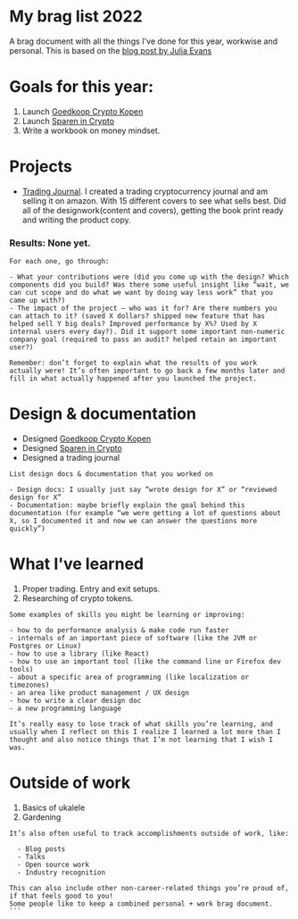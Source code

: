 # My brag list 2022
A brag document with all the things I've done for this year, workwise and personal. This is based on the [blog post by Julia Evans](https://jvns.ca/blog/brag-documents/)

# Goals for this year:

1. Launch [Goedkoop Crypto Kopen](https://goedkoop-crypto-kopen.nl/)
2. Launch [Sparen in Crypto](https://sparenincrypto.nl/)
3. Write a workbook on money mindset.

# Projects

- [Trading Journal](https://www.amazon.com/dp/B09XBS7PPF). I created a trading cryptocurrency journal and am selling it on amazon. With 15 different covers to see what sells best.
Did all of the designwork(content and covers), getting the book print ready and writing the product copy.

### Results: None yet.

```
For each one, go through:

- What your contributions were (did you come up with the design? Which components did you build? Was there some useful insight like “wait, we can cut scope and do what we want by doing way less work” that you came up with?)
- The impact of the project – who was it for? Are there numbers you can attach to it? (saved X dollars? shipped new feature that has helped sell Y big deals? Improved performance by X%? Used by X internal users every day?). Did it support some important non-numeric company goal (required to pass an audit? helped retain an important user?)

Remember: don’t forget to explain what the results of you work actually were! It’s often important to go back a few months later and fill in what actually happened after you launched the project.
```

# Design & documentation

- Designed [Goedkoop Crypto Kopen](https://goedkoop-crypto-kopen.nl/)
- Designed [Sparen in Crypto](https://sparenincrypto.nl/)
- Designed a trading journal

```
List design docs & documentation that you worked on

- Design docs: I usually just say “wrote design for X” or “reviewed design for X”
- Documentation: maybe briefly explain the goal behind this documentation (for example “we were getting a lot of questions about X, so I documented it and now we can answer the questions more quickly”)
```

# What I've learned
  
  1. Proper trading. Entry and exit setups.
  2. Researching of crypto tokens. 

```
Some examples of skills you might be learning or improving:

- how to do performance analysis & make code run faster
- internals of an important piece of software (like the JVM or Postgres or Linux)
- how to use a library (like React)
- how to use an important tool (like the command line or Firefox dev tools)
- about a specific area of programming (like localization or timezones)
- an area like product management / UX design
- how to write a clear design doc
- a new programming language

It’s really easy to lose track of what skills you’re learning, and usually when I reflect on this I realize I learned a lot more than I thought and also notice things that I’m not learning that I wish I was.
```

# Outside of work

  1. Basics of ukalele
  2. Gardening

````
It’s also often useful to track accomplishments outside of work, like:

  - Blog posts
  - Talks
  - Open source work
  - Industry recognition 

This can also include other non-career-related things you’re proud of, if that feels good to you! 
Some people like to keep a combined personal + work brag document.
```
